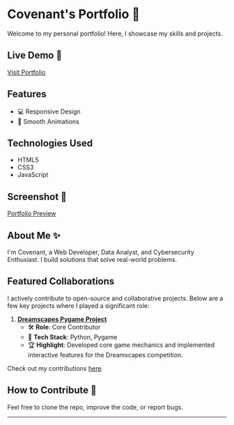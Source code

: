 # Covenant's Portfolio 🌟

Welcome to my personal portfolio! Here, I showcase my skills and projects.

## Live Demo 🚀
[Visit Portfolio](https://cinioluwa.github.io/Portfolio)

## Features
- 💻 Responsive Design
- 🎨 Smooth Animations

## Technologies Used
- HTML5
- CSS3
- JavaScript

## Screenshot 📸
[Portfolio Preview](screenshot.jpg)

## About Me ✨
I'm Covenant, a Web Developer, Data Analyst, and Cybersecurity Enthusiast. I build solutions that solve real-world problems.

## Featured Collaborations
I actively contribute to open-source and collaborative projects. Below are a few key projects where I played a significant role:

1. **[Dreamscapes Pygame Project](https://github.com/Femitun/pict-o-word)**
   - 🛠️ **Role**: Core Contributor  
   - 🎯 **Tech Stack**: Python, Pygame  
   - 🏆 **Highlight**: Developed core game mechanics and implemented interactive features for the Dreamscapes competition.  

Check out my contributions [here](https://github.com/Femitun/pict-o-word/commits?author=Cinioluwa).


## How to Contribute 🤝
Feel free to clone the repo, improve the code, or report bugs.

---

